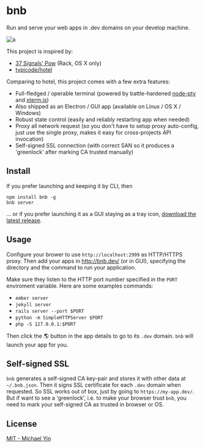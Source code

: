 # bnb

Run and serve your web apps in .dev domains on your develop machine.

![a](https://user-images.githubusercontent.com/1559832/27260786-ccb150de-5488-11e7-9cb5-44b98d5fdad2.gif)

This project is inspired by:

* [37 Signals' Pow](http://pow.cx/) (Rack, OS X only)
* [typicode/hotel](https://github.com/typicode/hotel)

Comparing to hotel, this project comes with a few extra features:

* Full-fledged / operable terminal (powered by battle-hardened [node-pty](https://github.com/Tyriar/node-pty) and [xterm.js](https://github.com/sourcelair/xterm.js/))
* Also shipped as an Electron / GUI app (available on Linux / OS X / Windows)
* Robust state control (easily and reliably restarting app when needed)
* Proxy all network request (so you don't have to setup proxy auto-config, just use the single proxy, makes it easy for cross-projects API invocation)
* Self-signed SSL connection (with correct SAN so it produces a 'greenlock' after marking CA trusted manually)

## Install

If you prefer launching and keeping it by CLI, then

```
npm install bnb -g
bnb server 
```

... or if you prefer launching it as a GUI staying as a tray icon, [download the latest release](https://github.com/layerssss/bnb/releases).


## Usage

Configure your brower to use `http://localhost:2999` as HTTP/HTTPS proxy. Then add your apps in http://bnb.dev/ (or in GUI), specifying the directory and the command to run your application.

Make sure they listen to the HTTP port number specified in the `PORT` enviroment variable. Here are some examples commands:

* `ember server`
* `jekyll server`
* `rails server --port $PORT`
* `python -m SimpleHTTPServer $PORT`
* `php -S 127.0.0.1:$PORT`

Then click the 🌎 button in the app details to go to its `.dev` domain. `bnb` will launch your app for you.

## Self-signed SSL

`bnb` generates a self-signed CA key-pair and stores it with other data at `~/.bnb.json`. Then it signs SSL certificate for each `.dev` domain when requested. So SSL works out of box, just by going to `https://my-app.dev/`. But if want to see a 'greenlock', i.e. to make your browser trust `bnb`, you need to mark your self-signed CA as trusted in browser or OS.

## License

[MIT - Michael Yin](LICENSE)
